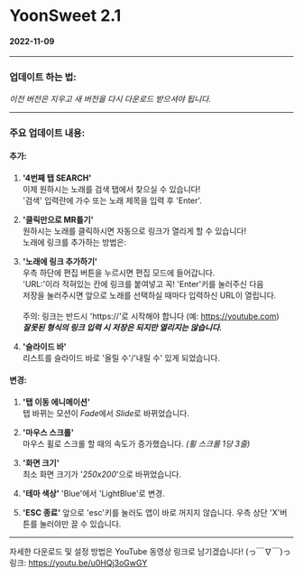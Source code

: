 # YoonSweet 2.1
#### 2022-11-09
---------

### 업데이트 하는 법:
*이전 버전은 지우고 새 버전을 다시 다운로드 받으셔야 됩니다.*

---------

### 주요 업데이트 내용:

#### 추가:

1. **'4번째 탭 SEARCH'** \
이제 원하시는 노래를 검색 탭에서 찾으실 수 있습니다! \
'검색' 입력란에 가수 또는 노래 제목을 입력 후 'Enter'.

2. **'클릭만으로 MR틀기'** \
원하시는 노래를 클릭하시면 자동으로 링크가 열리게 할 수 있습니다! \
노래에 링크를 추가하는 방법은:

3. **'노래에 링크 추가하기'** \
우측 하단에 편집 버튼을 누르시면 편집 모드에 들어갑니다. \
'URL:'이라 적혀있는 칸에 링크를 붙여넣고 꼭! 'Enter'키를 눌러주신 다음 \
저장을 눌러주시면 앞으로 노래를 선택하실 때마다 입력하신 URL이 열립니다. \
\
주의: 링크는 반드시 'https://'로 시작해야 합니다 (예: https://youtube.com) \
***잘못된 형식의 링크 입력 시 저장은 되지만 열리지는 않습니다.***

4. **'슬라이드 바'** \
리스트를 슬라이드 바로 '올릴 수'/'내릴 수' 있게 되었습니다.

#### 변경:

1. **'탭 이동 에니메이션'** \
탭 바뀌는 모션이 *Fade*에서 *Slide*로 바뀌었습니다.

2. **'마우스 스크롤'** \
마우스 휠로 스크롤 할 때의 속도가 증가했습니다. *(휠 스크롤 1당 3줄)*

3. **'화면 크기'** \
최소 화면 크기가 '*250x200*'으로 바뀌었습니다.

4. **'테마 색상'**
'Blue'에서 'LightBlue'로 변경.

5. **'ESC 종료'**
앞으로 'esc'키를 눌러도 앱이 바로 꺼지지 않습니다.
우측 상단 'X'버튼를 눌러야만 끌 수 있습니다.

--------

자세한 다운로드 및 설정 방법은 YouTube 동영상 링크로 남기겠습니다! (っ￣∇￣)っ \
링크: https://youtu.be/u0HQj3oGwGY
